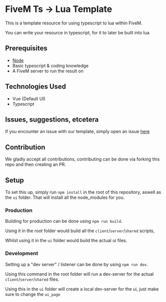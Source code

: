 # FiveM Ts -> Lua Template

This is a template resource for using typescript to lua within FiveM.

You can write your resource in typescript, for it to later be built into lua

## Prerequisites

- [Node](https://nodejs.org/en)
- Basic typescript & coding knowledge
- A FiveM server to run the result on

## Technologies Used

- Vue (Default UI)
- Typescript

## Issues, suggestions, etcetera

If you encounter an issue with our template, simply open an issue
[here](https://github.com/Z3rio/fivem-tstolua/issues)

## Contribution

We gladly accept all contributions, contributing can be done via forking this
repo and then creating an PR.

## Setup

To set this up, simply run `npm install` in the root of this repository, aswell
as the `ui` folder. That will install all the node_modules for you.

### Production

Building for production can be done using `npm run build`.

Using it in the root folder would build all the `client`/`server`/`shared`
scripts,

Whilst using it in the `ui` folder would build the actual ui files.

### Development

Setting up a "dev server" / listener can be done by using `npm run dev`.

Using this command in the root folder will run a dev-server for the actual
`client`/`server`/`shared` files.

Using this in the `ui` folder will create a local dev-server for the ui, just
make sure to change the `ui_page`
